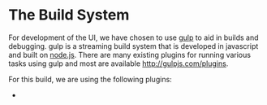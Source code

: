 # The Build System
For development of the UI, we have chosen to use [gulp](http://gulpjs.com) to aid in builds and debugging.  gulp is a streaming build system that is developed in javascript and built on [node.js](http://nodejs.org).  There are many existing plugins for running various tasks using gulp and most are available http://gulpjs.com/plugins.

For this build, we are using the following plugins:

* 

